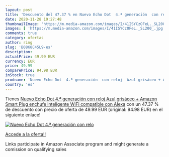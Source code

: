 ```yaml
---
layout: post
title: 'Descuento del 47.37 % en Nuevo Echo Dot  4.ª generación  con relo'
date: 2020-11-28 19:27:48
thumbnailImage: 'https://m.media-amazon.com/images/I/41ISYCzOFeL._SL200_.jpg'
images: [ 'https://m.media-amazon.com/images/I/41ISYCzOFeL._SL200_.jpg' ]
comments: true
category: ofertas
author: ring
slug: 'B08K8C45L9-es'
description:
actualPrice: 49.99 EUR
currency: EUR
price: 49.99
comparePrice: 94.98 EUR
inStock: true
prodname: 'Nuevo Echo Dot  4.ª generación  con reloj  Azul grisáceo + Amazon Smart Plug  enchufe inteligente WiFi   compatible con Alexa'
country: 'es'
---
```


Tienes [Nuevo Echo Dot  4.ª generación  con reloj  Azul grisáceo + Amazon Smart Plug  enchufe inteligente WiFi   compatible con Alexa](https://www.amazon.es/dp/B08K8C45L9/?tag=tolees-21) con un 47.37 % de descuento con precio de oferta de 49.99 EUR (original: 94.98 EUR) en el siguiente enlace!

[![Nuevo Echo Dot  4.ª generación  con relo](https://m.media-amazon.com/images/I/41ISYCzOFeL._SL200_.jpg)](https://www.amazon.es/dp/B08K8C45L9/?tag=tolees-21)

[Accede a la oferta!!](https://www.amazon.es/dp/B08K8C45L9/?tag=tolees-21)

Links participate in Amazon Associate program and might generate a comission on qualifying sales


